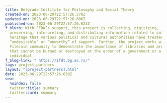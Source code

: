 ```yaml
---
title: Belgrade Institute for Philosophy and Social Theory
created-on: 2023-06-29T22:57:26.578Z
updated-on: 2023-06-29T22:57:26.606Z
published-on: 2023-06-29T22:57:26.623Z
f_blurb: With FFDW’s support, this project is collecting, digitizing,
  preserving, interpreting, and distributing information related to cultural
  heritage that various political and cultural authorities have treated as
  “undesirable” or “unworthy” of support. Further, the project works with the
  Filecoin community to demonstrate the importance of libraries and archives
  that cannot be burned or destroyed at the order of a government or a single
  individual.
f_blog-link: " https://ifdt.bg.ac.rs/"
tags: project-partners
layout: "[project-partners].html"
date: 2023-06-29T22:57:26.638Z
seo:
  noindex: false
  twitter:title: summary
  twitter:card: summary
---
```

